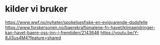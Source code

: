 # kilder vi bruker
https://www.wwf.no/nyheter/spokelsesfiske-en-evigvarende-dodsfelle
https://www.forskersonen.no/baerekraftsmalene-fn-havet/klimaendringer-kan-havet-baere-oss-inn-i-fremtiden/2143646
https://youtu.be/Y-8Ji3us4M4?feature=shared
